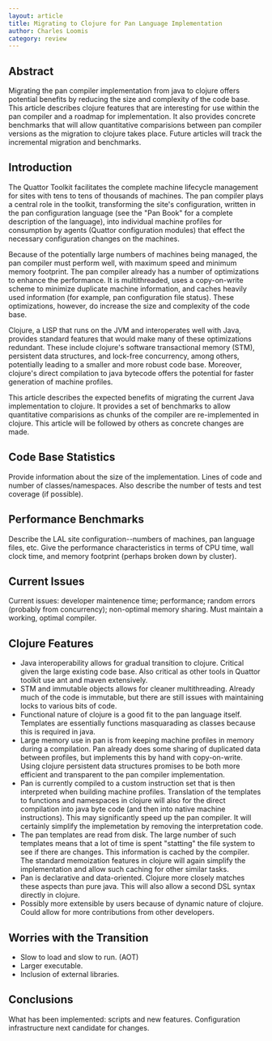 ```yaml
---
layout: article
title: Migrating to Clojure for Pan Language Implementation
author: Charles Loomis
category: review
---
```


Abstract
--------

Migrating the pan compiler implementation from java to clojure offers
potential benefits by reducing the size and complexity of the code base. This
article describes clojure features that are interesting for use within the pan
compiler and a roadmap for implementation. It also provides concrete
benchmarks that will allow quantitative comparisions between pan compiler
versions as the migration to clojure takes place. Future articles will track
the incremental migration and benchmarks.

Introduction
------------

The Quattor Toolkit facilitates the complete machine lifecycle management for
sites with tens to tens of thousands of machines. The pan compiler plays a
central role in the toolkit, transforming the site's configuration, written in
the pan configuration language (see the "Pan Book" for a complete description
of the language), into individual machine profiles for consumption by agents
(Quattor configuration modules) that effect the necessary configuration
changes on the machines.

Because of the potentially large numbers of machines being managed, the pan
compiler must perform well, with maximum speed and minimum memory footprint.
The pan compiler already has a number of optimizations to enhance the
performance. It is multithreaded, uses a copy-on-write scheme to minimize
duplicate machine information, and caches heavily used information (for
example, pan configuration file status). These optimizations, however, do
increase the size and complexity of the code base.

Clojure, a LISP that runs on the JVM and interoperates well with Java,
provides standard features that would make many of these optimizations
redundant. These include clojure's software transactional memory (STM),
persistent data structures, and lock-free concurrency, among others,
potentially leading to a smaller and more robust code base. Moreover,
clojure's direct compilation to java bytecode offers the potential for faster
generation of machine profiles.

This article describes the expected benefits of migrating the current Java
implementation to clojure. It provides a set of benchmarks to allow
quantitative comparisions as chunks of the compiler are re-implemented in
clojure. This article will be followed by others as concrete changes are made.

Code Base Statistics
--------------------

Provide information about the size of the implementation. Lines of code and
number of classes/namespaces. Also describe the number of tests and test
coverage (if possible).

Performance Benchmarks
----------------------

Describe the LAL site configuration--numbers of machines, pan language files,
etc. Give the performance characteristics in terms of CPU time, wall clock
time, and memory footprint (perhaps broken down by cluster).

Current Issues
--------------

Current issues: developer maintenence time; performance; random errors
(probably from concurrency); non-optimal memory sharing. Must maintain a
working, optimal compiler.

Clojure Features
----------------

* Java interoperability allows for gradual transition to clojure.
    Critical given the large existing code base.  Also critical as
    other tools in Quattor toolkit use ant and maven extensively.
* STM and immutable objects allows for cleaner multithreading.
    Already much of the code is immutable, but there are still issues
    with maintaining locks to various bits of code.
* Functional nature of clojure is a good fit to the pan language
    itself.  Templates are essentially functions masquarading as
    classes because this is required in java.
* Large memory use in pan is from keeping machine profiles in memory
    during a compilation.  Pan already does some sharing of duplicated
    data between profiles, but implements this by hand with
    copy-on-write.  Using clojure persistent data structures promises
    to be both more efficient and transparent to the pan compiler
    implementation. 
* Pan is currently compiled to a custom instruction set that is then
    interpreted when building machine profiles.  Translation of the
    templates to functions and namespaces in clojure will also for the
    direct compilation into java byte code (and then into native
    machine instructions).  This may significantly speed up the pan
    compiler.  It will certainly simplify the implemetation by
    removing the interpretation code.
* The pan templates are read from disk.  The large number of such
    templates means that a lot of time is spent "statting" the file
    system to see if there are changes.  This information is cached by
    the compiler.  The standard memoization features in clojure will
    again simplify the implementation and allow such caching for other
    similar tasks.
* Pan is declarative and data-oriented.  Clojure more closely
    matches these aspects than pure java.  This will also allow a
    second DSL syntax directly in clojure.
* Possibly more extensible by users because of dynamic nature of
    clojure.  Could allow for more contributions from other
    developers.

Worries with the Transition
---------------------------

* Slow to load and slow to run.  (AOT)
* Larger executable.
* Inclusion of external libraries.

Conclusions
-----------

What has been implemented: scripts and new features.  Configuration
infrastructure next candidate for changes. 
